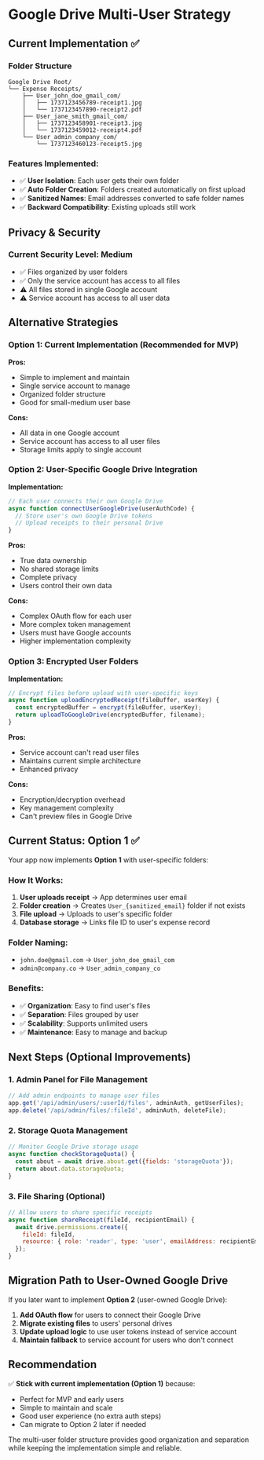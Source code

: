 # Google Drive Multi-User Strategy

## Current Implementation ✅

### Folder Structure
```
Google Drive Root/
└── Expense Receipts/
    ├── User_john_doe_gmail_com/
    │   ├── 1737123456789-receipt1.jpg
    │   └── 1737123457890-receipt2.pdf
    ├── User_jane_smith_gmail_com/
    │   ├── 1737123458901-receipt3.jpg
    │   └── 1737123459012-receipt4.pdf
    └── User_admin_company_com/
        └── 1737123460123-receipt5.jpg
```

### Features Implemented:
- ✅ **User Isolation**: Each user gets their own folder
- ✅ **Auto Folder Creation**: Folders created automatically on first upload
- ✅ **Sanitized Names**: Email addresses converted to safe folder names
- ✅ **Backward Compatibility**: Existing uploads still work

## Privacy & Security

### Current Security Level: **Medium**
- ✅ Files organized by user folders
- ✅ Only the service account has access to all files
- ⚠️ All files stored in single Google account
- ⚠️ Service account has access to all user data

## Alternative Strategies

### Option 1: Current Implementation (Recommended for MVP)
**Pros:**
- Simple to implement and maintain
- Single service account to manage
- Organized folder structure
- Good for small-medium user base

**Cons:**
- All data in one Google account
- Service account has access to all user files
- Storage limits apply to single account

### Option 2: User-Specific Google Drive Integration
**Implementation:**
```javascript
// Each user connects their own Google Drive
async function connectUserGoogleDrive(userAuthCode) {
  // Store user's own Google Drive tokens
  // Upload receipts to their personal Drive
}
```

**Pros:**
- True data ownership
- No shared storage limits
- Complete privacy
- Users control their own data

**Cons:**
- Complex OAuth flow for each user
- More complex token management
- Users must have Google accounts
- Higher implementation complexity

### Option 3: Encrypted User Folders
**Implementation:**
```javascript
// Encrypt files before upload with user-specific keys
async function uploadEncryptedReceipt(fileBuffer, userKey) {
  const encryptedBuffer = encrypt(fileBuffer, userKey);
  return uploadToGoogleDrive(encryptedBuffer, filename);
}
```

**Pros:**
- Service account can't read user files
- Maintains current simple architecture
- Enhanced privacy

**Cons:**
- Encryption/decryption overhead
- Key management complexity
- Can't preview files in Google Drive

## Current Status: Option 1 ✅

Your app now implements **Option 1** with user-specific folders:

### How It Works:
1. **User uploads receipt** → App determines user email
2. **Folder creation** → Creates `User_{sanitized_email}` folder if not exists
3. **File upload** → Uploads to user's specific folder
4. **Database storage** → Links file ID to user's expense record

### Folder Naming:
- `john.doe@gmail.com` → `User_john_doe_gmail_com`
- `admin@company.co` → `User_admin_company_co`

### Benefits:
- ✅ **Organization**: Easy to find user's files
- ✅ **Separation**: Files grouped by user
- ✅ **Scalability**: Supports unlimited users
- ✅ **Maintenance**: Easy to manage and backup

## Next Steps (Optional Improvements)

### 1. Admin Panel for File Management
```javascript
// Add admin endpoints to manage user files
app.get('/api/admin/users/:userId/files', adminAuth, getUserFiles);
app.delete('/api/admin/files/:fileId', adminAuth, deleteFile);
```

### 2. Storage Quota Management
```javascript
// Monitor Google Drive storage usage
async function checkStorageQuota() {
  const about = await drive.about.get({fields: 'storageQuota'});
  return about.data.storageQuota;
}
```

### 3. File Sharing (Optional)
```javascript
// Allow users to share specific receipts
async function shareReceipt(fileId, recipientEmail) {
  await drive.permissions.create({
    fileId: fileId,
    resource: { role: 'reader', type: 'user', emailAddress: recipientEmail }
  });
}
```

## Migration Path to User-Owned Google Drive

If you later want to implement **Option 2** (user-owned Google Drive):

1. **Add OAuth flow** for users to connect their Google Drive
2. **Migrate existing files** to users' personal drives
3. **Update upload logic** to use user tokens instead of service account
4. **Maintain fallback** to service account for users who don't connect

## Recommendation

✅ **Stick with current implementation (Option 1)** because:
- Perfect for MVP and early users
- Simple to maintain and scale
- Good user experience (no extra auth steps)
- Can migrate to Option 2 later if needed

The multi-user folder structure provides good organization and separation while keeping the implementation simple and reliable.